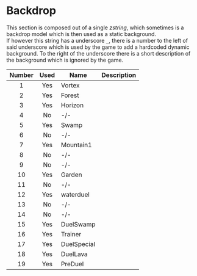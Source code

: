 # Backdrop

This section is composed out of a single *zstring*, which sometimes is a backdrop model which is then used as a static background. <br/>
If however this string has a underscore ```_```, there is a number to the left of said underscore which is used by the game to add a hardcoded dynamic background.
To the right of the underscore there is a short description of the background which is ignored by the game.

| Number | Used |    Name     | Description |
|:------:|:----:|-------------|-------------|
|    1   | Yes  | Vortex      | |
|    2   | Yes  | Forest      | |
|    3   | Yes  | Horizon     | |
|    4   |  No  | -/-         | |
|    5   | Yes  | Swamp       | |
|    6   |  No  | -/-         | |
|    7   | Yes  | Mountain1   | |
|    8   |  No  | -/-         | |
|    9   |  No  | -/-         | |
|   10   | Yes  | Garden      | |
|   11   |  No  | -/-         | |
|   12   | Yes  | waterduel   | |
|   13   |  No  | -/-         | |
|   14   |  No  | -/-         | |
|   15   | Yes  | DuelSwamp   | |
|   16   | Yes  | Trainer     | |
|   17   | Yes  | DuelSpecial | |
|   18   | Yes  | DuelLava    | |
|   19   | Yes  | PreDuel     | |
